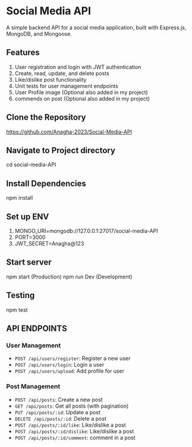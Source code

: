 # Social Media API
A simple backend API for a social media application, built with Express.js, MongoDB, and Mongoose.


## Features

1. User registration and login with JWT authentication
2. Create, read, update, and delete posts
3. Like/dislike post functionality
4. Unit tests for user management endpoints
5. User Profile image (Optional also added in my project)
6. commends on post (Optional also added in my project)

## Clone the Repository
https://github.com/Anagha-2023/Social-Media-API

## Navigate to Project directory
cd social-media-API

## Install Dependencies
npm install

## Set up ENV
1. MONGO_URI=mongodb://127.0.0.1:27017/social-media-API
2. PORT=3000
3. JWT_SECRET=Anagha@123

## Start server
npm start (Production)
npm run Dev (Development)

## Testing
npm test

## API ENDPOINTS

### User Management
- `POST /api/users/register`: Register a new user
- `POST /api/users/login`: Login a user
- `POST /api/users/upload`: Add profile for user


### Post Management
- `POST /api/posts`: Create a new post
- `GET /api/posts`: Get all posts (with pagination)
- `PUT /api/posts/:id`: Update a post
- `DELETE /api/posts/:id`: Delete a post
- `POST /api/posts/:id/like`: Like/dislike a post
- `POST /api/posts/:id/dislike`: Like/dislike a post
- `POST /api/posts/:id/comment`: comment in a post